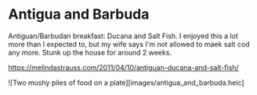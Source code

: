 # Antigua and Barbuda

Antiguan/Barbudan breakfast: Ducana and Salt Fish. I enjoyed this a lot more than I expected to, but my wife says I'm not allowed to maek salt cod any more. Stunk up the house for around 2 weeks.

https://melindastrauss.com/2011/04/10/antiguan-ducana-and-salt-fish/

![Two mushy piles of food on a plate][images/antigua_and_barbuda.heic]